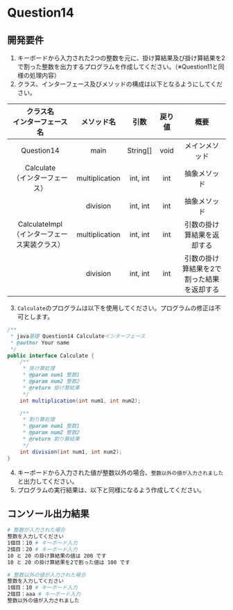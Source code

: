 # Question14

## 開発要件
1. キーボードから入力された2つの整数を元に、掛け算結果及び掛け算結果を2で割った整数を出力するプログラムを作成してください。（※Question11と同様の処理内容）
2. クラス、インターフェース及びメソッドの構成は以下となるようにしてください。

|クラス名<br>インターフェース名|メソッド名|引数|戻り値|概要|
|:---:|:---:|:---:|:---:|:---:|
|Question14|main|String[]|void|メインメソッド|
|Calculate<br>（インターフェース）|multiplication|int, int|int|抽象メソッド|
||division|int, int|int|抽象メソッド|
|CalculateImpl<br>（インターフェース実装クラス）|multiplication|int, int|int|引数の掛け算結果を返却する|
||division|int, int|int|引数の掛け算結果を2で割った結果を返却する|
3. ```Calculate```のプログラムは以下を使用してください。プログラムの修正は不可とします。
```java
/**
 * java基礎 Question14 Calculateインターフェース
 * @author Your name
 */
public interface Calculate {
	/**
	 * 掛け算処理
	 * @param num1 整数1
	 * @param num2 整数2
	 * @return 掛け算結果
	 */
	int multiplication(int num1, int num2);

	/**
	 * 割り算処理
	 * @param num1 整数1
	 * @param num2 整数2
	 * @return 割り算結果
	 */
	int division(int num1, int num2);
}
```
4. キーボードから入力された値が整数以外の場合、```整数以外の値が入力されました```と出力してください。
5. プログラムの実行結果は、以下と同様になるよう作成してください。

## コンソール出力結果
```bash
# 整数が入力された場合
整数を入力してください
1個目：10 # キーボード入力
2個目：20 # キーボード入力
10 と 20 の掛け算結果の値は 200 です
10 と 20 の掛け算結果を2で割った値は 100 です

# 整数以外の値が入力された場合
整数を入力してください
1個目：10 # キーボード入力
2個目：aaa # キーボード入力
整数以外の値が入力されました
```
